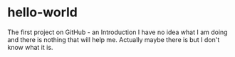 # hello-world
The first project on GitHub - an Introduction 
I have no idea what I am doing and there is nothing that will help 
me. Actually maybe there is but I don't know what it is. 
